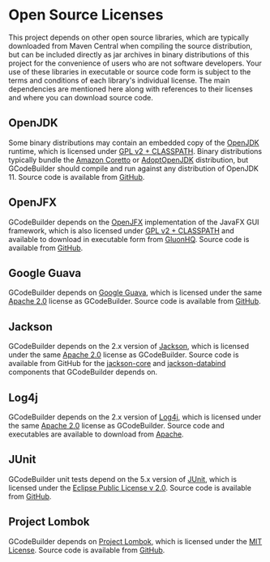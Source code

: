 # Open Source Licenses

This project depends on other open source libraries, which are typically downloaded from Maven Central when compiling
the source distribution, but can be included directly as jar archives in binary distributions of this project for the
convenience of users who are not software developers. Your use of these libraries in executable or source code form is
subject to the terms and conditions of each library's individual license. The main dependencies are mentioned here along
with references to their licenses and where you can download source code.

## OpenJDK

Some binary distributions may contain an embedded copy of the [OpenJDK](http://openjdk.java.net/) runtime, which is 
licensed under [GPL v2 + CLASSPATH](http://openjdk.java.net/legal/gplv2+ce.html). Binary distributions typically bundle
the [Amazon Coretto](https://aws.amazon.com/corretto/) or [AdoptOpenJDK](https://adoptopenjdk.net/) distribution, but
GCodeBuilder should compile and run against any distribution of OpenJDK 11. Source code is available from
[GitHub](https://github.com/openjdk/jdk).

## OpenJFX

GCodeBuilder depends on the [OpenJFX](https://openjfx.io/) implementation of the JavaFX GUI framework, which is also
licensed under [GPL v2 + CLASSPATH](http://openjdk.java.net/legal/gplv2+ce.html) and available to download in
executable form from [GluonHQ](https://gluonhq.com/products/javafx/). Source code is available from
[GitHub](https://github.com/openjdk/jfx).

## Google Guava

GCodeBuilder depends on [Google Guava](https://github.com/google/guava), which is licensed under the same
[Apache 2.0](https://github.com/google/guava/blob/master/COPYING) license as GCodeBuilder. Source code is available from
[GitHub](https://github.com/google/guava).

## Jackson

GCodeBuilder depends on the 2.x version of [Jackson](https://github.com/FasterXML/jackson), which is licensed under the
same [Apache 2.0](http://www.apache.org/licenses/LICENSE-2.0) license as GCodeBuilder. Source code is available from
GitHub for the [jackson-core](https://github.com/FasterXML/jackson-core) and
[jackson-databind](https://github.com/FasterXML/jackson-databind) components that GCodeBuilder depends on.

## Log4j

GCodeBuilder depends on the 2.x version of [Log4j](https://logging.apache.org/log4j/2.x/index.html), which is licensed
under the same [Apache 2.0](https://logging.apache.org/log4j/2.x/license.html) license as GCodeBuilder. Source code and
executables are available to download from [Apache](https://logging.apache.org/log4j/2.x/download.html).

## JUnit

GCodeBuilder unit tests depend on the 5.x version of [JUnit](https://github.com/junit-team/junit5), which is licensed
under the [Eclipse Public License v 2.0](https://github.com/junit-team/junit5/blob/main/LICENSE.md). Source code is
available from [GitHub](https://github.com/junit-team/junit5).

## Project Lombok

GCodeBuilder depends on [Project Lombok](https://projectlombok.org/), which is licensed under the
[MIT License](https://github.com/rzwitserloot/lombok/blob/master/LICENSE). Source code is available from
[GitHub](https://github.com/rzwitserloot/lombok).
